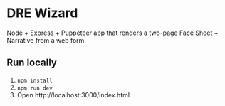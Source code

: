 # DRE Wizard

Node + Express + Puppeteer app that renders a two-page Face Sheet + Narrative from a web form.

## Run locally
1. `npm install`
2. `npm run dev`
3. Open http://localhost:3000/index.html
